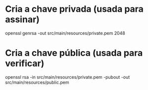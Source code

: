 # Cria a chave privada (usada para assinar)
openssl genrsa -out src/main/resources/private.pem 2048

# Cria a chave pública (usada para verificar)
openssl rsa -in src/main/resources/private.pem -pubout -out src/main/resources/public.pem
